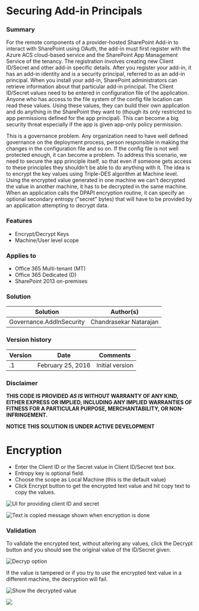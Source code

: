 # Securing Add-in Principals #

### Summary ###

For the remote components of a provider-hosted SharePoint Add-in to interact with SharePoint using OAuth, the add-in must first register with the Azure ACS cloud-based service and the SharePoint App Management Service of the tenancy.  The registration involves creating new Client ID/Secret and other add-in specific details.  After you register your add-in, it has an add-in identity and is a security principal, referred to as an add-in principal. When you install your add-in, SharePoint administrators can retrieve information about that particular add-in principal. The Client ID/Secret values need to be entered in configuration file of the application.  Anyone who has access to the file system of the config file location can read these values.  Using these values, they can build their own application and do anything in the SharePoint they want to (though its only restricted to app permissions defined for the app principal).  This can become a big security threat especially if the app is given app-only policy permission.

This is a governance problem.  Any organization need to have well defined governance on the deployment process, person responsible in making the changes in the configuration file and so on.  If the config file is not well protected enough, it can become a problem.  To address this scenario, we need to secure the app principle itself, so that even if someone gets access to these principles they shouldn't be able to do anything with it. The idea is to encrypt the key values using Triple-DES algorithm at Machine level. Using the encrypted value generated in one machine we can't decrypted the value in another machine, it has to be decrypted in the same machine. When an application calls the DPAPI encryption routine, it can specify an optional secondary entropy ("secret" bytes) that will have to be provided by an application attempting to decrypt data. 

### Features ###
- Encrypt/Decrypt Keys
- Machine/User level scope


### Applies to ###
-  Office 365 Multi-tenant (MT)
-  Office 365 Dedicated (D)
-  SharePoint 2013 on-premises 


### Solution ###
Solution | Author(s)
---------|----------
Governance.AddInSecurity | Chandrasekar Natarajan

### Version history ###
Version  | Date | Comments
---------| -----| --------
.1  | February 25, 2016 | Initial version

### Disclaimer ###
**THIS CODE IS PROVIDED *AS IS* WITHOUT WARRANTY OF ANY KIND, EITHER EXPRESS OR IMPLIED, INCLUDING ANY IMPLIED WARRANTIES OF FITNESS FOR A PARTICULAR PURPOSE, MERCHANTABILITY, OR NON-INFRINGEMENT.**

**NOTICE THIS SOLUTION IS UNDER ACTIVE DEVELOPMENT**

# Encryption #

- Enter the Client ID or the Secret value in Client ID/Secret text box.  
- Entropy key is optional field.  
- Choose the scope as Local Machine (this is the default value)
- Click Encrypt button to get the encrypted text value and hit copy text to copy the values. 

![UI for providing client ID and secret](http://i.imgur.com/dWBFuZP.png)


![Text is copied message shown when encryption is done](http://i.imgur.com/bhGB5Rg.png)
 

### Validation ###

To validate the encrypted text, without altering any values, click the Decrypt button and you should see the original value of the ID/Secret given. 

![Decryp option](http://i.imgur.com/S8WciiJ.png)

If the value is tampered or if you try to use the encrypted text value in a different machine, the decryption will fail. 

![Show the decrypted value](http://i.imgur.com/HHWKQ5d.png)

<img src="https://telemetry.sharepointpnp.com/pnp/solutions/Governance.AddInSecurity" />